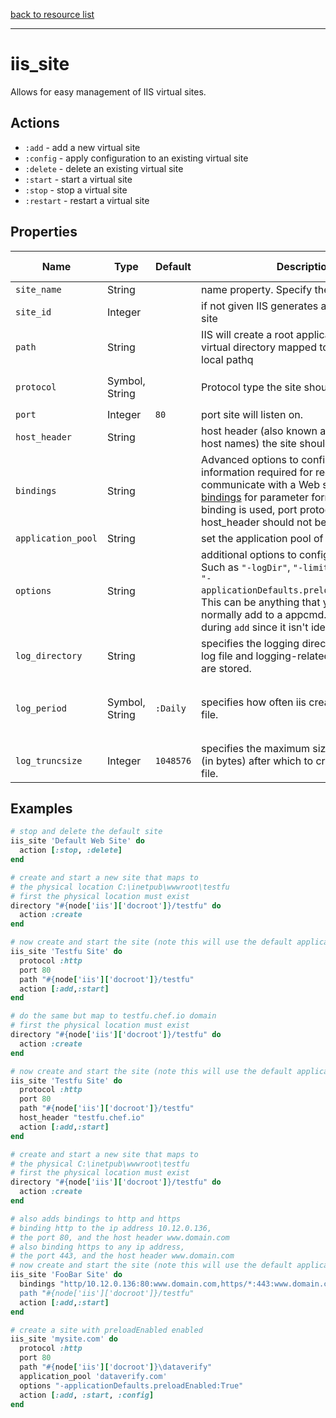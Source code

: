 [back to resource list](https://github.com/sous-chefs/iis#resources)

---

# iis_site

Allows for easy management of IIS virtual sites.

## Actions

- `:add` - add a new virtual site
- `:config` - apply configuration to an existing virtual site
- `:delete` - delete an existing virtual site
- `:start` - start a virtual site
- `:stop` - stop a virtual site
- `:restart` - restart a virtual site

## Properties

| Name                | Type            |  Default | Description                                                               | Allowed Values |
| ------------------- | --------------- | -------- | ------------------------------------------------------------------------- |--- |
| `site_name`         |  String         |          | name property. Specify the name of the site | |
| `site_id`           |  Integer        |          | if not given IIS generates a unique ID for the site | |
| `path`              |  String         |          | IIS will create a root application and a root virtual directory mapped to this specified local pathq| |
| `protocol`          |  Symbol, String |          | Protocol type the site should respond.| `:http`, `:https`, `:ftp`|
| `port`              |  Integer        | `80`     | port site will listen on.| |
| `host_header`       |  String         |          | host header (also known as domains or host names) the site should map to.| |
| `bindings`          |  String         |          | Advanced options to configure the information required for requests to communicate with a Web site. See [iis bindings](http://www.iis.net/configreference/system.applicationhost/sites/site/bindings/binding) for parameter format. When binding is used, port protocol and host_header should not be used..| |
| `application_pool`  |  String         |          | set the application pool of the site.| |
| `options`           |  String         |          | additional options to configure the site.  Such as `"-logDir"`, `"-limits"`, `"-ftpServer"`, `"-applicationDefaults.preloadEnabled:True"`. This can be anything that you would normally add to a appcmd. This only runs during `add` since it isn't idempotent| |
| `log_directory`     |  String         |          | specifies the logging directory, where the log file and logging-related support files are stored.| |
| `log_period`        |  Symbol, String | `:Daily` | specifies how often iis creates a new log file.| `:Daily`, `:Hourly`, `:MaxSize`, `:Monthly`, `:Weekly`|
| `log_truncsize`     |  Integer        |`1048576` | specifies the maximum size of the log file (in bytes) after which to create a new log file.| |

## Examples

```ruby
# stop and delete the default site
iis_site 'Default Web Site' do
  action [:stop, :delete]
end
```

```ruby
# create and start a new site that maps to
# the physical location C:\inetpub\wwwroot\testfu
# first the physical location must exist
directory "#{node['iis']['docroot']}/testfu" do
  action :create
end

# now create and start the site (note this will use the default application pool which must exist)
iis_site 'Testfu Site' do
  protocol :http
  port 80
  path "#{node['iis']['docroot']}/testfu"
  action [:add,:start]
end
```

```ruby
# do the same but map to testfu.chef.io domain
# first the physical location must exist
directory "#{node['iis']['docroot']}/testfu" do
  action :create
end

# now create and start the site (note this will use the default application pool which must exist)
iis_site 'Testfu Site' do
  protocol :http
  port 80
  path "#{node['iis']['docroot']}/testfu"
  host_header "testfu.chef.io"
  action [:add,:start]
end
```

```ruby
# create and start a new site that maps to
# the physical C:\inetpub\wwwroot\testfu
# first the physical location must exist
directory "#{node['iis']['docroot']}/testfu" do
  action :create
end

# also adds bindings to http and https
# binding http to the ip address 10.12.0.136,
# the port 80, and the host header www.domain.com
# also binding https to any ip address,
# the port 443, and the host header www.domain.com
# now create and start the site (note this will use the default application pool which must exist)
iis_site 'FooBar Site' do
  bindings "http/10.12.0.136:80:www.domain.com,https/*:443:www.domain.com
  path "#{node['iis']['docroot']}/testfu"
  action [:add,:start]
end
```

```ruby
# create a site with preloadEnabled enabled
iis_site 'mysite.com' do
  protocol :http
  port 80
  path "#{node['iis']['docroot']}\dataverify"
  application_pool 'dataverify.com'
  options "-applicationDefaults.preloadEnabled:True"
  action [:add, :start, :config]
end
```

